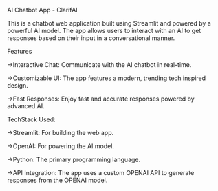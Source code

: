 AI Chatbot App - ClarifAI

This is a chatbot web application built using Streamlit and powered by a powerful AI model. The app allows users to interact with an AI to get responses based on their input in a conversational manner.

Features

->Interactive Chat: Communicate with the AI chatbot in real-time.

->Customizable UI: The app features a modern, trending tech inspired design.

->Fast Responses: Enjoy fast and accurate responses powered by advanced AI.

TechStack Used:

->Streamlit: For building the web app.

->OpenAI: For powering the AI model.

->Python: The primary programming language.

->API Integration: The app uses a custom OPENAI API to generate responses from the OPENAI model.
